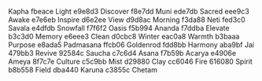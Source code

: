Kapha
fbeace  Light
e9e8d3  Discover
f8e7dd  Muni
ede7db  Sacred
eee9c3  Awake
e7e6eb  Inspire
d6e2ee  View
d9d8ac  Morning
f3da88  Neti
fed3c0  Savala
e4dfdb  Snowfall
f7f6f2  Oasis
f5b994  Ananda
f7ddba  Elevate
b3c3d0  Memory
e6eee3  Clean
d0cbc8  Winter
eac0a8  Warmth
b3baaa  Purpose
e8ada5  Padmasana
ffcb06  Goldenrod
fdd8bb  Harmony
aba9bf  Jai
479bb3  Revive
92584c  Saucha
c7c6d4  Asana
f7b59b  Acarya
e4906e  Ameya
8f7c7e  Culture
c5c9bb  Mist
d29880  Clay
cc6046  Fire
616080  Spirit
b8b558  Field
dba440  Karuna
c3855c  Chetam